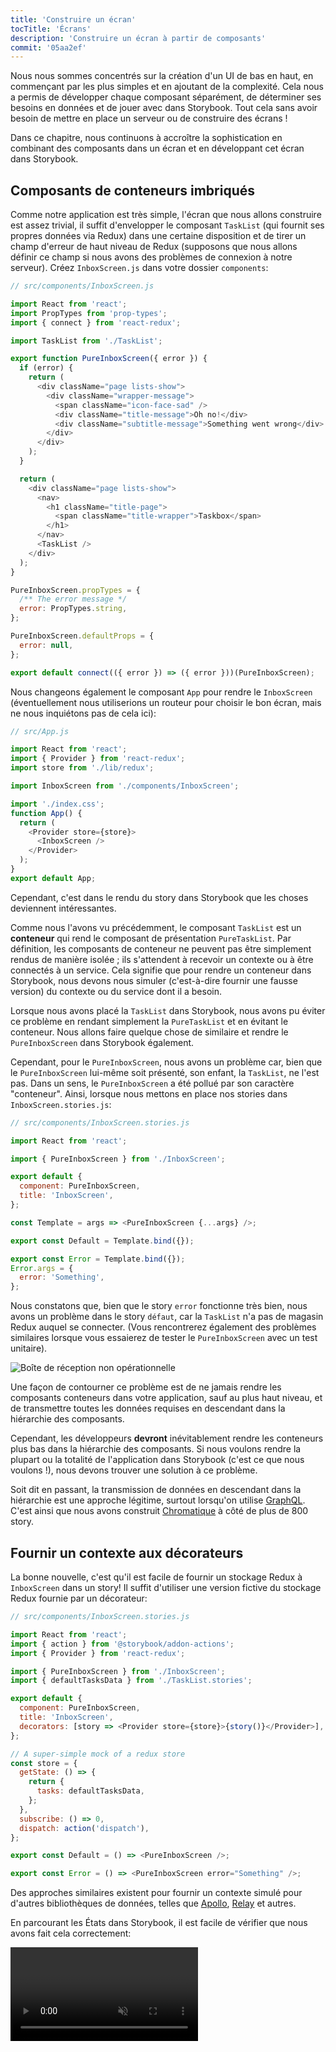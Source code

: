 ```yaml
---
title: 'Construire un écran'
tocTitle: 'Écrans'
description: 'Construire un écran à partir de composants'
commit: '05aa2ef'
---
```


Nous nous sommes concentrés sur la création d'un UI de bas en haut, en commençant par les plus simples et en ajoutant de la complexité. Cela nous a permis de développer chaque composant séparément, de déterminer ses besoins en données et de jouer avec dans Storybook. Tout cela sans avoir besoin de mettre en place un serveur ou de construire des écrans !

Dans ce chapitre, nous continuons à accroître la sophistication en combinant des composants dans un écran et en développant cet écran dans Storybook.

## Composants de conteneurs imbriqués

Comme notre application est très simple, l'écran que nous allons construire est assez trivial, il suffit d'envelopper le composant `TaskList` (qui fournit ses propres données via Redux) dans une certaine disposition et de tirer un champ d'erreur de haut niveau de Redux (supposons que nous allons définir ce champ si nous avons des problèmes de connexion à notre serveur). Créez `InboxScreen.js` dans votre dossier `components`:

```javascript
// src/components/InboxScreen.js

import React from 'react';
import PropTypes from 'prop-types';
import { connect } from 'react-redux';

import TaskList from './TaskList';

export function PureInboxScreen({ error }) {
  if (error) {
    return (
      <div className="page lists-show">
        <div className="wrapper-message">
          <span className="icon-face-sad" />
          <div className="title-message">Oh no!</div>
          <div className="subtitle-message">Something went wrong</div>
        </div>
      </div>
    );
  }

  return (
    <div className="page lists-show">
      <nav>
        <h1 className="title-page">
          <span className="title-wrapper">Taskbox</span>
        </h1>
      </nav>
      <TaskList />
    </div>
  );
}

PureInboxScreen.propTypes = {
  /** The error message */
  error: PropTypes.string,
};

PureInboxScreen.defaultProps = {
  error: null,
};

export default connect(({ error }) => ({ error }))(PureInboxScreen);
```

Nous changeons également le composant `App` pour rendre le `InboxScreen` (éventuellement nous utiliserions un routeur pour choisir le bon écran, mais ne nous inquiétons pas de cela ici):

```javascript
// src/App.js

import React from 'react';
import { Provider } from 'react-redux';
import store from './lib/redux';

import InboxScreen from './components/InboxScreen';

import './index.css';
function App() {
  return (
    <Provider store={store}>
      <InboxScreen />
    </Provider>
  );
}
export default App;
```

Cependant, c'est dans le rendu du story dans Storybook que les choses deviennent intéressantes.

Comme nous l'avons vu précédemment, le composant `TaskList` est un **conteneur** qui rend le composant de présentation `PureTaskList`. Par définition, les composants de conteneur ne peuvent pas être simplement rendus de manière isolée ; ils s'attendent à recevoir un contexte ou à être connectés à un service. Cela signifie que pour rendre un conteneur dans Storybook, nous devons nous simuler (c'est-à-dire fournir une fausse version) du contexte ou du service dont il a besoin.

Lorsque nous avons placé la `TaskList` dans Storybook, nous avons pu éviter ce problème en rendant simplement la `PureTaskList` et en évitant le conteneur. Nous allons faire quelque chose de similaire et rendre le `PureInboxScreen` dans Storybook également.

Cependant, pour le `PureInboxScreen`, nous avons un problème car, bien que le `PureInboxScreen` lui-même soit présenté, son enfant, la `TaskList`, ne l'est pas. Dans un sens, le `PureInboxScreen` a été pollué par son caractère "conteneur". Ainsi, lorsque nous mettons en place nos stories dans `InboxScreen.stories.js`:

```javascript
// src/components/InboxScreen.stories.js

import React from 'react';

import { PureInboxScreen } from './InboxScreen';

export default {
  component: PureInboxScreen,
  title: 'InboxScreen',
};

const Template = args => <PureInboxScreen {...args} />;

export const Default = Template.bind({});

export const Error = Template.bind({});
Error.args = {
  error: 'Something',
};
```

Nous constatons que, bien que le story `error` fonctionne très bien, nous avons un problème dans le story `défaut`, car la `TaskList` n'a pas de magasin Redux auquel se connecter. (Vous rencontrerez également des problèmes similaires lorsque vous essaierez de tester le `PureInboxScreen` avec un test unitaire).

![Boîte de réception non opérationnelle](/intro-to-storybook/broken-inboxscreen.png)

Une façon de contourner ce problème est de ne jamais rendre les composants conteneurs dans votre application, sauf au plus haut niveau, et de transmettre toutes les données requises en descendant dans la hiérarchie des composants.

Cependant, les développeurs **devront** inévitablement rendre les conteneurs plus bas dans la hiérarchie des composants. Si nous voulons rendre la plupart ou la totalité de l'application dans Storybook (c'est ce que nous voulons !), nous devons trouver une solution à ce problème.

<div class="aside">
Soit dit en passant, la transmission de données en descendant dans la hiérarchie est une approche légitime, surtout lorsqu'on utilise <a href="http://graphql.org/">GraphQL</a>. C'est ainsi que nous avons construit <a href="https://www.chromatic.com">Chromatique</a> à côté de plus de 800 story.
</div>

## Fournir un contexte aux décorateurs

La bonne nouvelle, c'est qu'il est facile de fournir un stockage Redux à `InboxScreen` dans un story! Il suffit d'utiliser une version fictive du stockage Redux fournie par un décorateur:

```javascript
// src/components/InboxScreen.stories.js

import React from 'react';
import { action } from '@storybook/addon-actions';
import { Provider } from 'react-redux';

import { PureInboxScreen } from './InboxScreen';
import { defaultTasksData } from './TaskList.stories';

export default {
  component: PureInboxScreen,
  title: 'InboxScreen',
  decorators: [story => <Provider store={store}>{story()}</Provider>],
};

// A super-simple mock of a redux store
const store = {
  getState: () => {
    return {
      tasks: defaultTasksData,
    };
  },
  subscribe: () => 0,
  dispatch: action('dispatch'),
};

export const Default = () => <PureInboxScreen />;

export const Error = () => <PureInboxScreen error="Something" />;
```

Des approches similaires existent pour fournir un contexte simulé pour d'autres bibliothèques de données, telles que [Apollo](https://www.npmjs.com/package/apollo-storybook-decorator), [Relay](https://github.com/orta/react-storybooks-relay-container) et autres.

En parcourant les États dans Storybook, il est facile de vérifier que nous avons fait cela correctement:

<video autoPlay muted playsInline loop >

  <source
    src="/intro-to-storybook/finished-inboxscreen-states-6-0.mp4"
    type="video/mp4"
  />
</video>

## Component-Driven Development

Nous avons commencé par le bas avec `Task`, puis nous sommes passés à `TaskList`, maintenant nous sommes ici avec un UI sur tout l'écran. Notre `InboxScreen` contient un composant conteneur emboîté et inclut des story en accompagnement.

<video autoPlay muted playsInline loop style="width:480px; height:auto; margin: 0 auto;">
  <source
    src="/intro-to-storybook/component-driven-development-optimized.mp4"
    type="video/mp4"
  />
</video>

[**Component-Driven Development**](https://www.componentdriven.org/) vous permet d'accroître progressivement la complexité à mesure que vous montez dans la hiérarchie des composants. Parmi les avantages, citons un processus de développement plus ciblé et une couverture accrue de toutes les permutations possibles de l'UI. En bref, le CDD vous aide à construire des interfaces utilisateur de meilleure qualité et plus complexes.

Nous n'avons pas encore terminé - le travail ne s'arrête pas à la construction de l'UI. Nous devons également veiller à ce qu'elle reste durable dans le temps.
